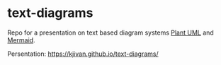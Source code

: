 # text-diagrams

Repo for a presentation on text based diagram systems [Plant UML](https://plantuml.com/) and [Mermaid](https://mermaid-js.github.io/mermaid/#/).

Persentation: https://kjivan.github.io/text-diagrams/
